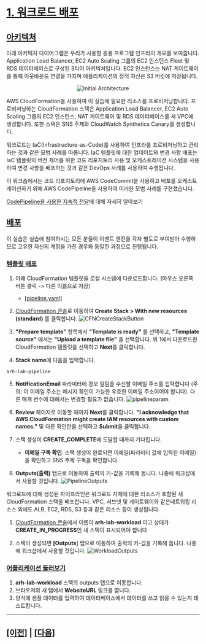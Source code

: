 # [1. 워크로드 배포]()

## [아키텍처]()

아래 아키텍처 다이어그램은 우리가 사용할 응용 프로그램 인프라의 개요를 보여줍니다. Application Load Balancer, EC2 Auto Scaling 그룹의 EC2 인스턴스 Fleet 및 RDS 데이터베이스로 구성된 3티어 아키텍처입니다. EC2
인스턴스는 NAT 게이트웨이를 통해 아웃바운드 연결을 가지며 애플리케이션의
정적 자산은 S3 버킷에 저장됩니다.

<p align="center"><img src="../images/lab1/Architecture-initial.png" alt="Initial Architecture"/></p>

AWS CloudFormation을 사용하여 이 실습에 필요한 리소스를 프로비저닝합니다.
프로비저닝하는 CloudFormation 스택은 Application Load Balancer, EC2 Auto Scaling 그룹의 EC2 인스턴스, NAT 게이트웨이 및 RDS 데이터베이스를 새 VPC에 생성합니다. 또한 스택은 SNS 주제와 CloudWatch Synthetics Canary를 생성합니다.

워크로드는 IaC(Infrastructure-as-Code)를 사용하여 인프라를 프로비저닝하고 관리하는 것과 같은 모범 사례를 따릅니다. IaC 템플릿에 대한 업데이트와 변경 사항 배포는 IaC 템플릿의 버전 제어를 위한 코드 리포지토리 사용 및 오케스트레이션 시스템을 사용하여 변경 사항을 배포하는 것과 같은 DevOps 사례를 사용하여 수행됩니다.

이 워크숍에서는 코드 리포지토리에 AWS CodeCommit을 사용하고 배포를 오케스트레이션하기 위해 AWS CodePipeline을 사용하여 이러한 모범 사례를 구현했습니다.

[CodePipeline을 사용한 지속적 전달](https://docs.aws.amazon.com/AWSCloudFormation/latest/UserGuide/continuous-delivery-codepipeline.html)에 대해 자세히 알아보기

## [배포]()

이 실습은 실습에 참여하시는 모든 분들이 이벤트 엔진을 각자 별도로 부여받아 수행하므로 고유한 자신의 계정을 가진 경우와 동일한 과정으로
진행됩니다.

### [템플릿 배포]()

1.  아래 CloudFormation 템플릿을 로컬 시스템에 다운로드합니다. (마우스 오른쪽 버튼 클릭 -> 다른 이름으로 저장)

    * [[pipeline.yaml]](https://raw.githubusercontent.com/shkim4u/aws-resilience-hub-lab/main/ko-KR/cloudformation/pipeline.yaml)


2.  [CloudFormation 콘솔](https://console.aws.amazon.com/cloudformation/home)로 이동하여 **Create Stack > With new resources (standard)** 를 클릭합니다.
![CFNCreateStackButton](../images/lab1/CFNCreateStackButton.png)

3.  **"Prepare template"** 항목에서 **"Template is ready"** 를 선택하고, **"Template source"** 에서는 **"Upload a template file"** 을 선택합니다. 위 1에서 다운로드한 CloudFormation 템플릿을 선택하고 **Next**를 클릭합니다.

4.  **Stack name**에 다음을 입력합니다.
```
arh-lab-pipeline
```

5.  **NotificationEmail** 파라미터에 경보 알림을 수신할 이메일 주소를 입력합니다 (주의: 이 이메일 주소는 메시지 확인이 가능한 유효한 이메일 주소이어야 합니다). 다른 매개 변수에 대해서는 변경할 필요가 없습니다.
![pipelineparam](../images/lab1/PipelineParameters.png)

6.  **Review** 페이지로 이동할 때까지 **Next**를 클릭합니다. **"I acknowledge that AWS CloudFormation might create IAM resources with custom names."** 및 다른 확인란을 선택하고 **Submit**을 클릭합니다.

7.  스택 생성이 **CREATE_COMPLETE**에 도달할 때까지 기다립니다.
    -   **이메일 구독 확인**: 스택 생성이 완료되면 이메일(파라미터 값에 입력한 이메일)을 확인하고 SNS 주제 구독을 확인합니다.

8.  **Outputs(출력)** 탭으로 이동하여 출력의 키-값을 기록해 둡니다. 나중에 워크샵에서 사용할 것입니다.
![PipelineOutputs](../images/lab1/PipelineOutputs.png)

워크로드에 대해 생성된 파이프라인은 워크로드 자체에 대한 리소스가 포함된 새 CloudFormation 스택을 배포합니다. VPC, 서브넷 및 게이트웨이와 같은네트워킹 리소스 외에도 ALB, EC2, RDS, S3 등과 같은 리소스 등이 생성됩니다.

1.  [CloudFormation 콘솔](https://console.aws.amazon.com/cloudformation/home)에서 이름이 **arh-lab-workload** 이고 상태가 **CREATE_IN_PROGRESS**인 새 스택이 표시되어야 합니다

2.  스택이 생성되면 **\[Outputs**\] 탭으로 이동하여 출력의 키-값을 기록해 둡니다. 나중에 워크샵에서 사용할 것입니다.
![WorkloadOutputs](../images/lab1/WorkloadOutputs.png)

### [어플리케이션 둘러보기]()

1.  **arh-lab-workload** 스택의 outputs 탭으로 이동합니다.
2.  브라우저의 새 탭에서 **WebsiteURL** 링크를 엽니다.
3.  양식에 샘플 데이터를 입력하여 데이터베이스에서 데이터를 쓰고 읽을 수 있는지 테스트합니다.

<hr>

## [[이전]](./README.md) | [[다음]](./2-Add-and-Assess-Application.md)
